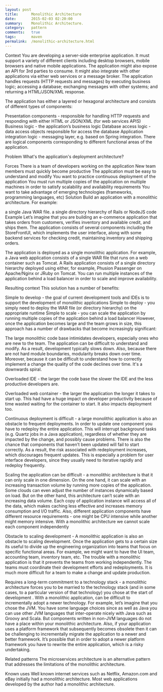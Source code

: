 ```yaml
---
layout: post
title:      Monolithic Architecture
date:       2015-02-03 02:20:00
summary:    Monolithic Architecture.
category:   pattern
comments:   true
tags:       maven
permalink:  /monolithic-architecture.html
---
```


Context
You are developing a server-side enterprise application. It must support a variety of different clients including desktop browsers, mobile browsers and native mobile applications. The application might also expose an API for 3rd parties to consume. It might also integrate with other applications via either web services or a message broker. The application handles requests (HTTP requests and messages) by executing business logic; accessing a database; exchanging messages with other systems; and returning a HTML/JSON/XML response.

The application has either a layered or hexagonal architecture and consists of different types of components:

Presentation components - responsible for handling HTTP requests and responding with either HTML or JSON/XML (for web services APIS)
Business logic - the application’s business logic
Database access logic - data access objects responsible for access the database
Application integration logic - messaging layer, e.g. based on Spring integration.
There are logical components corresponding to different functional areas of the application.

Problem
What's the application's deployment architecture?

Forces
There is a team of developers working on the application
New team members must quickly become productive
The application must be easy to understand and modify
You want to practice continuous deployment of the application
You must run multiple copies of the application on multiple machines in order to satisfy scalability and availability requirements
You want to take advantage of emerging technologies (frameworks, programming languages, etc)
Solution
Build an application with a monolithic architecture. For example:

a single Java WAR file.
a single directory hierarchy of Rails or NodeJS code
Example
Let’s imagine that you are building an e-commerce application that takes orders from customers, verifies inventory and available credit, and ships them. The application consists of several components including the StoreFrontUI, which implements the user interface, along with some backend services for checking credit, maintaining inventory and shipping orders.

The application is deployed as a single monolithic application. For example, a Java web application consists of a single WAR file that runs on a web container such as Tomcat. A Rails application consists of a single directory hierarchy deployed using either, for example, Phusion Passenger on Apache/Nginx or JRuby on Tomcat. You can run multiple instances of the application behind a load balancer in order to scale and improve availability.



Resulting context
This solution has a number of benefits:

Simple to develop - the goal of current development tools and IDEs is to support the development of monolithic applications
Simple to deploy - you simply need to deploy the WAR file (or directory hierarchy) on the appropriate runtime
Simple to scale - you can scale the application by running multiple copies of the application behind a load balancer
However, once the application becomes large and the team grows in size, this approach has a number of drawbacks that become increasingly significant:

The large monolithic code base intimidates developers, especially ones who are new to the team. The application can be difficult to understand and modify. As a result, development typically slows down. Also, because there are not hard module boundaries, modularity breaks down over time. Moreover, because it can be difficult to understand how to correctly implement a change the quality of the code declines over time. It's a downwards spiral.

Overloaded IDE - the larger the code base the slower the IDE and the less productive developers are.

Overloaded web container - the larger the application the longer it takes to start up. This had have a huge impact on developer productivity because of time wasted waiting for the container to start. It also impacts deployment too.

Continuous deployment is difficult - a large monolithic application is also an obstacle to frequent deployments. In order to update one component you have to redeploy the entire application. This will interrupt background tasks (e.g. Quartz jobs in a Java application), regardless of whether they are impacted by the change, and possibly cause problems. There is also the chance that components that haven’t been updated will fail to start correctly. As a result, the risk associated with redeployment increases, which discourages frequent updates. This is especially a problem for user interface developers, since they usually need to iterative rapidly and redeploy frequently.

Scaling the application can be difficult - a monolithic architecture is that it can only scale in one dimension. On the one hand, it can scale with an increasing transaction volume by running more copies of the application. Some clouds can even adjust the number of instances dynamically based on load. But on the other hand, this architecture can’t scale with an increasing data volume. Each copy of application instance will access all of the data, which makes caching less effective and increases memory consumption and I/O traffic. Also, different application components have different resource requirements - one might be CPU intensive while another might memory intensive. With a monolithic architecture we cannot scale each component independently

Obstacle to scaling development - A monolithic application is also an obstacle to scaling development. Once the application gets to a certain size its useful to divide up the engineering organization into teams that focus on specific functional areas. For example, we might want to have the UI team, accounting team, inventory team, etc. The trouble with a monolithic application is that it prevents the teams from working independently. The teams must coordinate their development efforts and redeployments. It is much more difficult for a team to make a change and update production.

Requires a long-term commitment to a technology stack - a monolithic architecture forces you to be married to the technology stack (and in some cases, to a particular version of that technology) you chose at the start of development . With a monolithic application, can be difficult to incrementally adopt a newer technology. For example, let’s imagine that you chose the JVM. You have some language choices since as well as Java you can use other JVM languages that inter-operate nicely with Java such as Groovy and Scala. But components written in non-JVM languages do not have a place within your monolithic architecture. Also, if your application uses a platform framework that subsequently becomes obsolete then it can be challenging to incrementally migrate the application to a newer and better framework. It’s possible that in order to adopt a newer platform framework you have to rewrite the entire application, which is a risky undertaking.

Related patterns
The microservices architecture is an alternative pattern that addresses the limitations of the monolithic architecture.

Known uses
Well known internet services such as Netflix, Amazon.com and eBay initially had a monolithic architecture. Most web applications developed by the author had a monolithic architecture.

